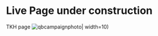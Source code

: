 # Live Page under construction
TKH page
![qbcampaignphoto](https://user-images.githubusercontent.com/24463725/89248168-0d8c2b00-d5dd-11ea-9c10-c0817b672a27.jpg)| width=10)
